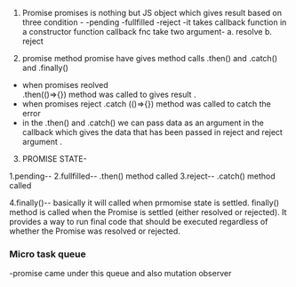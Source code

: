 1. Promise
 promises is nothing but JS object which gives result
 based on three condition -
-pending
-fullfilled
-reject
-it takes callback function in a constructor function
  callback fnc take two argument-
  a. resolve
  b. reject

2. promise method
promise have gives method calls .then() and .catch() and .finally()

- when promises reolved  
.then(()=>{}) method was
  called to gives result .
- when promises reject
.catch (()=>{}) method was
  called to catch the error
- in the .then() and .catch() we can pass data as an argument
in the callback which gives the data that has been passed in reject
  and reject argument .

3. PROMISE STATE-

1.pending--
2.fullfilled-- .then() method called
3.reject-- .catch() method called

4.finally()-- basically it will called when prmomise state is settled.
finally() method is called when the Promise is settled (either resolved or rejected).
It provides a way to run final code that should be executed regardless of whether the Promise was resolved or rejected.

### Micro task queue
-promise came under this queue and also
mutation observer



